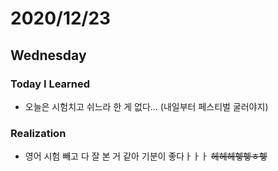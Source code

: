 # 2020/12/23

## Wednesday

### Today I Learned

* 오늘은 시험치고 쉬느라 한 게 없다... (내일부터 페스티벌 굴러야지)

### Realization

* 영어 시험 빼고 다 잘 본 거 같아 기분이 좋다ㅏㅏㅏ ~~헤헤헤헿헿ㅎ헿~~